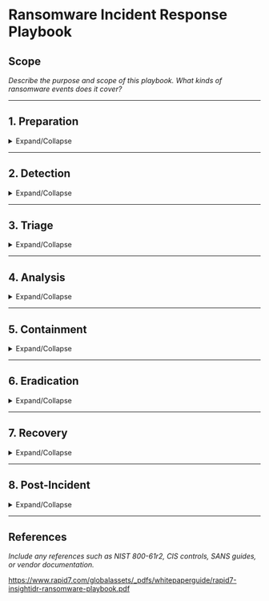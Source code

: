 # Ransomware Incident Response Playbook

## Scope
_Describe the purpose and scope of this playbook. What kinds of ransomware events does it cover?_

---

## 1. Preparation

<details>
<summary>Expand/Collapse</summary>

### Asset Inventory
- [ ] Placeholder checklist item
- [ ] Placeholder checklist item

### Backup Verification
- [ ] Placeholder for verifying frequency and success of backups

### Detection Readiness
- [ ] Placeholder for testing alert rules for ransomware behavior
- [ ] Placeholder for behavioral detection logic

### Communication Plan
- [ ] Placeholder for contact tree
- [ ] Placeholder for comms templates

</details>

---

## 2. Detection

<details>
<summary>Expand/Collapse</summary>

### Detection Sources
- Placeholder list of automated alert sources
- Placeholder list of manual or third-party notifications

### Diagram Placeholder
![Insert detection workflow diagram](path/to/detection-diagram.png)

### Sample Alerts
- [ ] Placeholder alert example
- [ ] Placeholder for suspicious process behavior

</details>

---

## 3. Triage

<details>
<summary>Expand/Collapse</summary>

### Determine Impact
- Placeholder for data encrypted
- Placeholder for systems affected

### Determine Scope
- Placeholder for list of infected hosts
- Placeholder for lateral movement detection

### True/False Positive
- Placeholder for validation logic
- Placeholder checklist for common false positives

</details>

---

## 4. Analysis

<details>
<summary>Expand/Collapse</summary>

### IOCs Identified
- Hashes:
- IPs:
- Domains:
- Registry keys:

### Behavior Analysis
- Placeholder for process trees
- Placeholder for persistence mechanism

### Image Placeholder
![Insert analysis diagram](path/to/analysis-diagram.png)

### Mitre ATT&CK Mapping
| Tactic | Technique | Description |
|--------|-----------|-------------|
| Placeholder | Placeholder | Placeholder |

</details>

---

## 5. Containment

<details>
<summary>Expand/Collapse</summary>

### Isolate Hosts
- Placeholder command/script
- Placeholder for VLAN or switch strategy

### Block Communication
- DNS sinkhole rules
- Firewall rule updates

### Containment Decision Tree
![Insert containment flowchart](path/to/containment-flowchart.png)

</details>

---

## 6. Eradication

<details>
<summary>Expand/Collapse</summary>

### Remove Malware Artifacts
- Placeholder: registry keys
- Placeholder: startup folders
- Placeholder: scheduled tasks

### AV/EDR Update
- Placeholder: engine or signature update

</details>

---

## 7. Recovery

<details>
<summary>Expand/Collapse</summary>

### Restore from Backups
- Placeholder for clean backup location
- Placeholder for restoration steps

### System Rebuilds
- Placeholder for OS and software installation

### Validation Checks
- Placeholder for hash and IOC scans
- Placeholder for forensic verification

</details>

---

## 8. Post-Incident

<details>
<summary>Expand/Collapse</summary>

### Lessons Learned
- Placeholder for what went well
- Placeholder for improvement areas

### Policy & Control Updates
- Placeholder for control gaps
- Placeholder for new detection rules

### Cost Estimation
- Placeholder template for incident cost breakdown

### Chart Placeholder
![Insert post-incident metrics chart](path/to/post-incident-chart.png)

</details>

---

## References
_Include any references such as NIST 800-61r2, CIS controls, SANS guides, or vendor documentation._


https://www.rapid7.com/globalassets/_pdfs/whitepaperguide/rapid7-insightidr-ransomware-playbook.pdf
